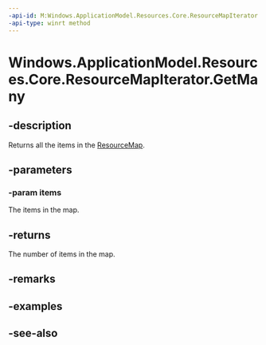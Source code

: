 ----api-id: M:Windows.ApplicationModel.Resources.Core.ResourceMapIterator.GetMany(Windows.Foundation.Collections.IKeyValuePair{System.String,Windows.ApplicationModel.Resources.Core.NamedResource}[])
-api-type: winrt method
---<!-- Method syntaxpublic uint GetMany(Windows.Foundation.Collections.IKeyValuePair<System.String, Windows.ApplicationModel.Resources.Core.NamedResource>[] items)--># Windows.ApplicationModel.Resources.Core.ResourceMapIterator.GetMany## -descriptionReturns all the items in the [ResourceMap](resourcemap.md).## -parameters### -param itemsThe items in the map.## -returnsThe number of items in the map.## -remarks## -examples## -see-also